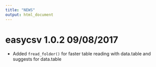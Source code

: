```yaml
---
title: "NEWS"
output: html_document
---
```


# easycsv 1.0.2 09/08/2017

* Added `fread_folder()` for faster table reading with data.table and suggests for data.table
